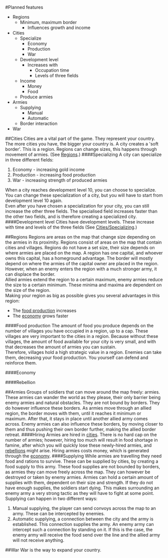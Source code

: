#Planned features

  - Regions
    - Minimum, maximum border
      - Influences growth and income
  - Cities
    - Specialize
      - Economy
      - Production
      - War
    - Development level
      - Increases with
        - Occupation time
        - Levels of three fields
    - Income
      - Money
      - Food
    - Produce armies
  - Armies
    - Supplying
      - Manual
      - Automatic
    - Border interaction
  - War
  
##Cities
Cities are a vital part of the game. They represent your country. The more cities you have, the bigger your country is. A city creates a 'soft border'. This is a region. Regions can change sizes, this happens through movement of armies. (See [Regions](#regions).)
####Specializing
A city can specialize in three different fields:  
1. Economy - increasing gold income  
2. Production - increasing food production  
3. War - increasing strength of produced armies  

When a city reaches development level 10, you can choose to specialize. You can change these specialization of a city, but you will have to start from development level 10 again.  
Even after you have chosen a specialization for your city, you can still increase the other three fields. The specialised field increases faster than the other two fields, and is therefore creating a specialized city.
####Development level
Cities have development levels. These increase with time and levels of the three fields (See [Cities/Specializing](#specializing).)

##Regions
Regions are areas on the map that change size depending on the armies in its proximity. Regions consist of areas on the map that contain cities and villages. Regions do not have a set size, their size depends on where armies are placed on the map. A region has one capital, and whoever owns this capital, has a homeground advantage. The border will mostly depend on where the armies of the capital owner are placed in the region. However, when an enemy enters the region with a much stronger army, it can displace the border.  
Allied armies extend the region to a certain maximum, enemy armies reduce the size to a certain minimum. These minima and maxima are dependent on the size of the region.  
Making your region as big as possible gives you several advantages in this region:  
- The [food production](#food-production) increases
- The [economy](#economy) grows faster  

####Food production
The amount of food you produce depends on the number of villages you have occupied in a region, up to a cap. These villages are very important to the cities in a region. Because without these villages, the amount of food available for your city is very small, and with that decreases the amount of armies you can sustain.  
Therefore, villages hold a high strategic value in a region. Enemies can take them, decreasing your food production. You yourself can defend and reinforce them. 

####Economy

####Rebellion


##Armies
Groups of soldiers that can move around the map freely: armies. These armies can wander the world as they please, their only barrier being enemy armies and natural obstacles. They are not bound by borders. They do however influence these borders. As armies move through an allied region, the border moves with them, until it reaches it minimum or maximum. After that, it stays in place until another allied army comes across. Enemy armies can also influence these borders, by moving closer to them and thus pushing their own border further, making the allied border retreat. 
####Hiring
Armies are hired in [cities](#cities). There is no hard cap on the number of armies; however, hiring too much will result in food shortage in famine, after which you will quickly lose these newly-hired armies, and [rebellions](#rebellion) might arise. Hiring armies costs money, which is generated through the [economy](#economy).
####Supplying
While armies are travelling they need food and rations to survive. These can be supplied by cities, by creating a food supply to this army. These food supplies are not bounded by borders, as armies they can move freely across the map. They can however be destroyed or taken by enemy armies. Armies can hold a certain amount of supplies with them, dependent on their size and strength. If they do not have enough supplies, the soldiers start dying. This makes surrounding an enemy army a very strong tactic as they will have to fight at some point. 
Supplying can happen in two different ways:
  1. Manual supplying, the player can send convoys across the map to an army. These can be intercepted by enemies.
  2. Automatic supplying, a connection between the city and the army is established. This connection supplies the army. An enemy army can intercept such a connection by standing on it. If this is the case, the enemy army will receive the food send over the line and the allied army will not receive anything.

##War
War is the way to expand your country. 
